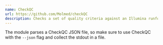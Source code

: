 ```yaml
---
name: CheckQC
url: https://github.com/Molmed/checkQC
description: Checks a set of quality criteria against an Illumina runfolder
---
```


The module parses a CheckQC JSON file, so make sure to use CheckQC with the `--json` flag and collect the stdout in a file.
